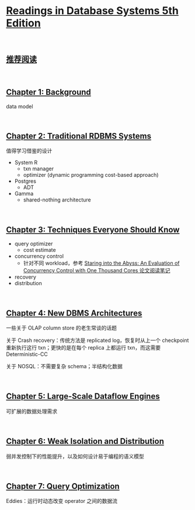# [Readings in Database Systems 5th Edition](http://www.redbook.io/)

&nbsp;   
## [推荐阅读](http://www.redbook.io/all-readings.html)

&nbsp;   
## [Chapter 1: Background](http://www.redbook.io/ch1-background.html)

data model


&nbsp;   
## [Chapter 2: Traditional RDBMS Systems](http://www.redbook.io/ch2-importantdbms.html)

值得学习借鉴的设计

- System R
  - txn manager
  - optimizer (dynamic programming cost-based approach)
- Postgres
  - ADT
- Gamma
  - shared-nothing architecture


&nbsp;   
## [Chapter 3: Techniques Everyone Should Know](http://www.redbook.io/ch3-techniques.html)

- query optimizer
  - cost estimate
- concurrency control
  - 针对不同 workload，参考 [Staring into the Abyss: An Evaluation of Concurrency Control with One Thousand Cores 论文阅读笔记](https://github.com/rsy56640/paper-reading/tree/master/%E6%95%B0%E6%8D%AE%E5%BA%93/Staring%20into%20the%20Abyss%20-%20An%20Evaluation%20of%20Concurrency%20Control%20with%20One%20Thousand%20Cores)
- recovery
- distribution


&nbsp;   
## [Chapter 4: New DBMS Architectures](http://www.redbook.io/ch4-newdbms.html)

一些关于 OLAP column store 的老生常谈的话题

关于 Crash recovery：传统方法是 replicated log，恢复时从上一个 checkpoint 重新执行这行 txn；更快的是在每个 replica 上都运行 txn，而这需要 Deterministic-CC

关于 NOSQL：不需要复杂 schema；半结构化数据


&nbsp;   
## [Chapter 5: Large-Scale Dataflow Engines](http://www.redbook.io/ch5-dataflow.html)


可扩展的数据处理需求


&nbsp;   
## [Chapter 6: Weak Isolation and Distribution](http://www.redbook.io/ch6-isolation.html)

弱并发控制下的性能提升，以及如何设计易于编程的语义模型


&nbsp;   
## [Chapter 7: Query Optimization](http://www.redbook.io/ch7-queryoptimization.html)

Eddies：运行时动态改变 operator 之间的数据流


&nbsp;   
## []()